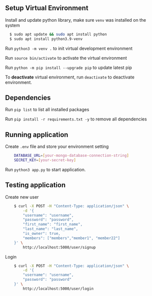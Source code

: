 ## Setup Virtual Environment

Install and update python library, make sure `venv` was installed on the system

```bash
  $ sudo apt update && sudo apt install python
  $ sudo apt install python3.9-venv
```

Run `python3 -m venv .` to init virtual development environment

Run `source bin/activate` to activate the virtual environment

Run `python -m pip install --upgrade pip` to update latest pip

To **deactivate** virtual environment, run `deactivate` to deactivate environment.

## Dependencies

Run `pip list` to list all installed packages

Run `pip install -r requirements.txt -y` to remove all dependencies

## Running application

Create `.env` file and store your environment setting

```bash
    DATABASE_URL=[your-mongo-database-connection-string]
    SECRET_KEY=[your-secret-key]
```

Run `python3 app.py` to start application.

## Testing application

Create new user

```bash
    $ curl -X POST -H "Content-Type: application/json" \
        -d '{
        "username": "username",
        "password": "password",
        "first_name": "first_name",
        "last_name": "last_name",
        "is_owner": true,
        "members": ["members","member1", "member22"]
    }' \
        http://localhost:5000/user/signup
```

Login

```bash
    $ curl -X POST -H "Content-Type: application/json" \
        -d '{
        "username": "username",
        "password": "password"
    }' \
        http://localhost:5000/user/login

```
